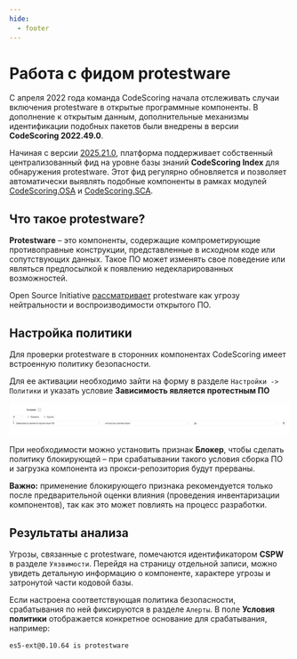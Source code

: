```yaml
---
hide:
  - footer
---
```


# Работа с фидом protestware

С апреля 2022 года команда CodeScoring начала отслеживать случаи включения protestware в открытые программные компоненты. В дополнение к открытым данным, дополнительные механизмы идентификации подобных пакетов были внедрены в версии **CodeScoring 2022.49.0**.

Начиная с версии [2025.21.0](/changelog/on-premise-changelog/#2025210-2025-05-21), платформа поддерживает собственный централизованный фид на уровне базы знаний **CodeScoring Index** для обнаружения protestware. Этот фид регулярно обновляется и позволяет автоматически выявлять подобные компоненты в рамках модулей [CodeScoring.OSA](/osa) и [CodeScoring.SCA](/sca).

## Что такое protestware?

**Protestware** – это компоненты, содержащие компрометирующие противоправные конструкции, представленные в исходном коде или сопутствующих данных. Такое ПО может изменять свое поведение или являться предпосылкой к появлению недекларированных возможностей.

Open Source Initiative [рассматривает](https://opensource.org/blog/open-source-protestware-harms-open-source) protestware как угрозу нейтральности и воспроизводимости открытого ПО.

## Настройка политики

Для проверки protestware в сторонних компонентах CodeScoring имеет встроенную политику безопасности.

Для ее активации необходимо зайти на форму в разделе `Настройки -> Политики` и указать условие **Зависимость является протестным ПО**

![Protestware policy](/assets/img/feeds/protestware-policy.png)

При необходимости можно установить признак **Блокер**, чтобы сделать политику блокирующей – при срабатывании такого условия сборка ПО и загрузка компонента из прокси-репозитория будут прерваны.

**Важно:** применение блокирующего признака рекомендуется только после предварительной оценки влияния (проведения инвентаризации компонентов), так как это может повлиять на процесс разработки.

## Результаты анализа

Угрозы, связанные с protestware, помечаются идентификатором **CSPW** в разделе `Уязвимости`. Перейдя на страницу отдельной записи, можно увидеть детальную информацию о компоненте, характере угрозы и затронутой части кодовой базы.

Если настроена соответствующая политика безопасности, срабатывания по ней фиксируются в разделе `Алерты`. В поле **Условия политики** отображается конкретное основание для срабатывания, например:

```
es5-ext@0.10.64 is protestware
```